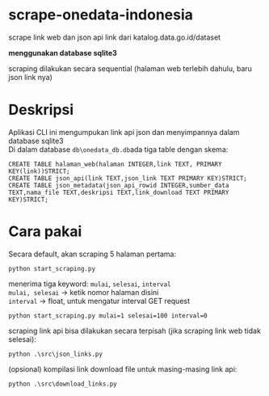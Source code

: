 # scrape-onedata-indonesia
scrape link web dan json api link dari katalog.data.go.id/dataset  

**menggunakan database sqlite3**

scraping dilakukan secara sequential (halaman web terlebih dahulu, baru json link nya)

# Deskripsi

Aplikasi CLI ini mengumpukan link api json dan menyimpannya dalam database sqlite3  
Di dalam database `db\onedata_db.db`ada tiga table dengan skema:  

`CREATE TABLE halaman_web(halaman INTEGER,link TEXT, PRIMARY KEY(link))STRICT;`  
`CREATE TABLE json_api(link TEXT,json_link TEXT PRIMARY KEY)STRICT;`  
`CREATE TABLE json_metadata(json_api_rowid INTEGER,sumber_data TEXT,nama_file TEXT,deskripsi TEXT,link_download TEXT PRIMARY KEY)STRICT;`

# Cara pakai
Secara default, akan scraping 5 halaman pertama:
```
python start_scraping.py
```
menerima tiga keyword: `mulai`, `selesai`, `interval`  
`mulai, selesai` -> ketik nomor halaman disini  
`interval` -> float, untuk mengatur interval GET request
```
python start_scraping.py mulai=1 selesai=100 interval=0
```
scraping link api bisa dilakukan secara terpisah (jika scraping link web tidak selesai):
```
python .\src\json_links.py
```
(opsional) kompilasi link download file untuk masing-masing link api:  
```
python .\src\download_links.py
```

